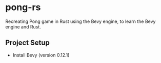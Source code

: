 # pong-rs

Recreating Pong game in Rust using the Bevy engine, to learn the Bevy engine and Rust.

## Project Setup
 - Install Bevy (version 0.12.1)